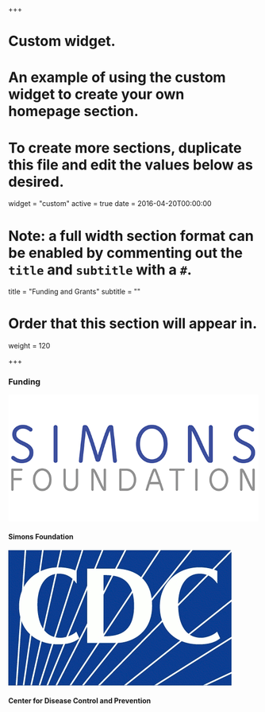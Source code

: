 +++
# Custom widget.
# An example of using the custom widget to create your own homepage section.
# To create more sections, duplicate this file and edit the values below as desired.
widget = "custom"
active = true
date = 2016-04-20T00:00:00

# Note: a full width section format can be enabled by commenting out the `title` and `subtitle` with a `#`.
title = "Funding and Grants"
subtitle = ""

# Order that this section will appear in.
weight = 120

+++

### __Funding__

![Logo of the Simons Foundation](static/img/simons-logo.png)
#### __Simons Foundation__

![Logo of the CDC](static/img/cdc-logo.png)
#### __Center for Disease Control and Prevention__


<!-- ### __Intern Talentedge Program__

- __Year:__ 2017-2019
- __Granting Agency:__ OCE Talent Edge Internship Program 
- __Amount:__ $60,000 CAD

### __Graduate Student Award__

- __Year:__ 2017-2019
- __Granting Agency:__ Parkinson’s Society of Canada
- __Amount:__ $40,000 CAD

### __Graduate Student Innovation Scholars__

- __Year:__ 2017
- __Granting Agency:__ WORLDDiscoveries – Western University
- __Amount:__ $1,500 CAD

### __Canadian Graduate Scholarship__

- __Year:__ 2014-2016
- __Granting Agency:__ Canadian Institute of Health Research
- __Amount:__ $37,000 CAD -->